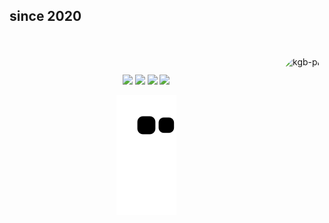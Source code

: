 ## since 2020
<div align="center">
  <a href="https://github.com/comradekgb">
<div style="display: inline_block"><br>
<div style="display: inline_block"><br>
  <img align="right" alt="kgb-pic" height="150" style="border-radius:50px;" src="https://cdn.discordapp.com/attachments/869954424620077086/971980606068117554/ecb934bad970f115db656525f5080b56.jpg? width=676&height=676">
</div>
  
  ##
 
<div> 
  <a href="https://www.youtube.com/channel/UC_-uuuZbY0AAt9CViNzvc-Q" target="_blank"><img src="https://commons.wikimedia.org/wiki/File:Telegram_logo.svg" target="_blank"></a>
  <a href="https://instagram.com/rafaballerini" target="_blank"><img src="https://img.shields.io/badge/-Instagram-%23E4405F?style=for-the-badge&logo=instagram&logoColor=white" target="_blank"></a>
 	<a href="https://www.twitch.tv/moskvakgb" target="_blank"><img src="https://img.shields.io/badge/Twitch-9146FF?style=for-the-badge&logo=twitch&logoColor=white" target="_blank"></a>
 <a href="https://discord.gg/comrades" target="_blank"><img src="https://img.shields.io/badge/Discord-7289DA?style=for-the-badge&logo=discord&logoColor=white" target="_blank"></a> 

 
  ![Snake animation](https://github.com/rafaballerini/rafaballerini/blob/output/github-contribution-grid-snake.svg)
 
</div>
